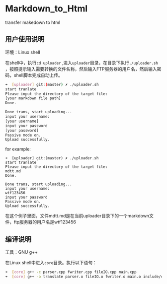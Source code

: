 # Markdown_to_Html
transfer makedown to html

## 用户使用说明

环境：Linux shell

在shell中，执行`cd uploader` ,进入`uploader`目录，在目录下执行`./uploader.sh` ，按照提示输入需要转换的文件名称，然后输入FTP服务器的用户名，然后输入密码，shell脚本完成自动上传。

```bash
➜  [uploader] git:(master) ✗ ./uploader.sh
start tranlate
Please input the directory of the target file:
[your markdown file path]
Done.

Done trans, start uploading...
input your username:
[your username]
input your password
[your password]
Passive mode on.
Upload successfully.
```

for example:

```
➜  [uploader] git:(master) ✗ ./uploader.sh
start tranlate
Please input the directory of the target file:
mdtt.md
Done.

Done trans, start uploading...
input your username:
wtf123456
input your password
Passive mode on.
Upload successfully.
```

在这个例子里面，文件mdtt.md是在当前uploader目录下的一个markdown文件，ftp服务器的用户名是wtf123456



## 编译说明

工具：GNU g++

在Linux shell中进入`core`目录。执行以下语句：

```bash
➜  [core] g++ -c parser.cpp fwriter.cpp fileIO.cpp main.cpp
➜  [core] g++ -o translate parser.o fileIO.o fwriter.o main.o include/constant.h include/fileIO.h include/fwriter.h include/parser.h
```

